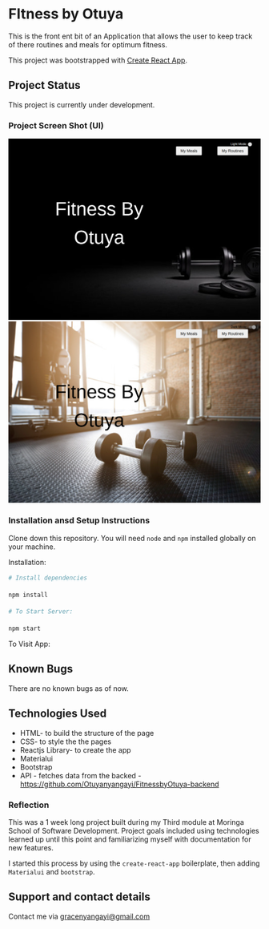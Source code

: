 # FItness by Otuya 
This is the front ent bit of an Application that allows the user to keep track of there routines and meals for optimum fitness. 

This project was bootstrapped with [Create React App](https://github.com/facebook/create-react-app).

## Project Status
This project is currently under development.

### Project Screen Shot (UI)
<img src="src/images/darkmode.png" alt="ui" />
<img src="src/images/lightmode.png" alt="ui" />


### Installation ansd Setup Instructions

Clone down this repository. You will need `node` and `npm` installed globally on your machine.  

Installation:
``` bash
# Install dependencies

npm install 

# To Start Server:

npm start 
``` 

To Visit App:

## Known Bugs
There are no known bugs as of now.

## Technologies Used
* HTML- to build the structure of the page
* CSS- to style the the pages
* Reactjs Library- to create the app
* Materialui
* Bootstrap
* API  - fetches data from the backed -https://github.com/Otuyanyangayi/FitnessbyOtuya-backend

### Reflection 
This was a 1 week long project built during my Third module at Moringa School of Software Development. Project goals included using technologies learned up until this point and familiarizing myself with documentation for new features.

 I started this process by using the `create-react-app` boilerplate, then adding `Materialui` and `bootstrap`.

## Support and contact details
Contact me via gracenyangayi@gmail.com